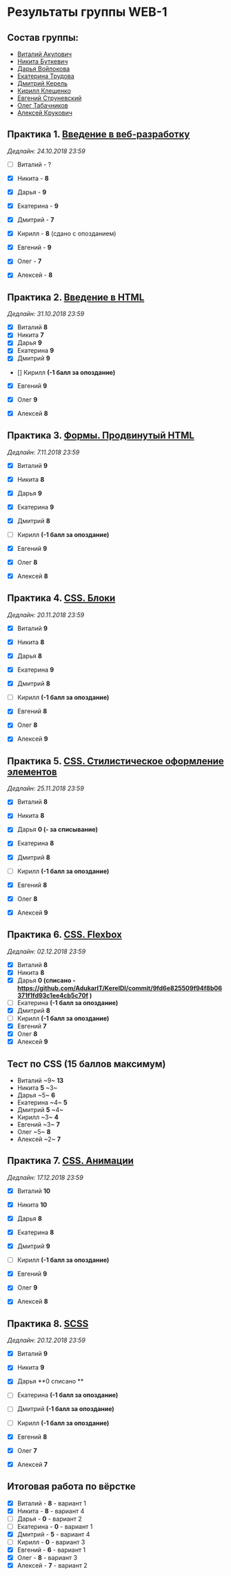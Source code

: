 # Результаты группы WEB-1

## Состав группы:

* [Виталий Акулович](https://github.com/AdukarIT/AkulovichVL)
* [Никита Буткевич](https://github.com/AdukarIT/ButkevichNO)
* [Дарья Войлокова](https://github.com/AdukarIT/VoylokovaDD)
* [Екатерина Трудова](https://github.com/AdukarIT/TrudovaEV)
* [Дмитрий Керель](https://github.com/AdukarIT/KerelDI)
* [Кирилл Клещенко](https://github.com/AdukarIT/KleshchenkoKV)
* [Евгений Струневский](https://github.com/AdukarIT/StrunevskiEV)
* [Олег Табачников](https://github.com/AdukarIT/TabachnikovOR)
* [Алексей Крукович](https://github.com/AdukarIT/KrukovichAV)


## Практика 1. [Введение в веб-разработку](task1.pdf)

*Дедлайн: 24.10.2018 23:59*

- [ ] Виталий - ?
- [x] Никита - **8**
- [x] Дарья - **9**
- [x] Екатерина - **9**
- [x] Дмитрий - **7**
- [x] Кирилл - **8** (сдано с опозданием)
- [x] Евгений - **9**
- [x] Олег - **7**
- [x] Алексей - **8**


## Практика 2. [Введение в HTML](HTML-bases.md)

*Дедлайн: 31.10.2018 23:59*

- [x] Виталий **8**
- [x] Никита **7**
- [x] Дарья **9**
- [x] Екатерина **9**
- [x] Дмитрий **9**
- [] Кирилл **(-1 балл за опоздание)**
- [x] Евгений **9**
- [x] Олег **9**
- [x] Алексей **8**


## Практика 3. [Формы. Продвинутый HTML](HTML-advance.md)

*Дедлайн: 7.11.2018 23:59*

- [x] Виталий **9**
- [x] Никита **8**
- [x] Дарья **9**
- [x] Екатерина **9**
- [x] Дмитрий **8**
- [ ] Кирилл **(-1 балл за опоздание)**
- [x] Евгений **9**
- [x] Олег **8**
- [x] Алексей **8**


## Практика 4. [CSS. Блоки](CSS-blocks.md)

*Дедлайн: 20.11.2018 23:59*

- [x] Виталий **9**
- [x] Никита **8**
- [x] Дарья **8**
- [x] Екатерина **9**
- [X] Дмитрий **8**
- [ ] Кирилл **(-1 балл за опоздание)**
- [x] Евгений **8**
- [x] Олег **8**
- [x] Алексей **9**


## Практика 5. [CSS. Стилистическое оформление элементов](CSS-styles.md)

*Дедлайн: 25.11.2018 23:59*

- [x] Виталий **8**
- [x] Никита **8**
- [x] Дарья **0 (- за списывание)**
- [x] Екатерина **8**
- [x] Дмитрий **8**
- [ ] Кирилл **(-1 балл за опоздание)**
- [x] Евгений **8**
- [x] Олег **8**
- [x] Алексей **9**


## Практика 6. [CSS. Flexbox](flexbox.pdf)

*Дедлайн: 02.12.2018 23:59*

- [x] Виталий **8**
- [x] Никита **8**
- [x] Дарья **0 (списано - https://github.com/AdukarIT/KerelDI/commit/9fd6e825509f94f8b06371f1fd93c1ee4cb5c70f )**
- [ ] Екатерина **(-1 балл за опоздание)**
- [x] Дмитрий **8**
- [ ] Кирилл **(-1 балл за опоздание)**
- [x] Евгений **7**
- [x] Олег **8**
- [x] Алексей **9**

## Тест по CSS (15 баллов максимум)

- Виталий ~9~ **13**
- Никита **5** ~3~
- Дарья ~5~ **6**
- Екатерина ~4~ **5**
- Дмитрий **5** ~4~
- Кирилл ~3~ **4**
- Евгений ~3~ **7** 
- Олег ~5~ **8**
- Алексей ~2~ **7**

## Практика 7. [CSS. Анимации](CSS-transition.md)

*Дедлайн: 17.12.2018 23:59*

- [x] Виталий **10**
- [x] Никита **10**
- [x] Дарья **8**
- [x] Екатерина **8**
- [x] Дмитрий **9**
- [ ] Кирилл **(-1 балл за опоздание)**
- [x] Евгений **9**
- [x] Олег **9**
- [x] Алексей **8**


## Практика 8. [SCSS](SCSS.md)

*Дедлайн: 20.12.2018 23:59*

- [x] Виталий **9**
- [x] Никита **9**
- [x] Дарья **0 списано **
- [ ] Екатерина **(-1 балл за опоздание)**
- [ ] Дмитрий **(-1 балл за опоздание)**
- [ ] Кирилл **(-1 балл за опоздание)**
- [x] Евгений **8**
- [x] Олег **7**
- [x] Алексей **7**


## Итоговая работа по вёрстке

- [x] Виталий - **8** - вариант 1
- [x] Никита - **8** - вариант 4
- [ ] Дарья - **0** - вариант 2
- [ ] Екатерина - **0** - вариант 1
- [x] Дмитрий - **5** - вариант 4 
- [ ] Кирилл - **0** - вариант 3
- [x] Евгений - **6** - вариант 1
- [x] Олег - **8** - вариант 3
- [x] Алексей - **7** - вариант 2 
